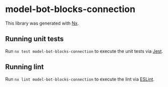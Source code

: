 # model-bot-blocks-connection

This library was generated with [Nx](https://nx.dev).

## Running unit tests

Run `nx test model-bot-blocks-connection` to execute the unit tests via [Jest](https://jestjs.io).

## Running lint

Run `nx lint model-bot-blocks-connection` to execute the lint via [ESLint](https://eslint.org/).
